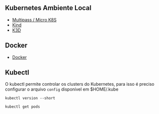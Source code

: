 ## Kubernetes Ambiente Local

- [Multipass / Micro K8S](./k8s-local-opcoes/multipass-and-micro-k8s.md)
- [Kind](./k8s-local-opcoes/kind.md)
- [K3D](./k8s-local-opcoes/k3d.md)

## Docker

- [Docker](./docker/docker.md)

## Kubectl
O kubectl permite controlar os clusters do Kubernetes, para isso é preciso configurar o arquivo `config` disponível em $HOME/.kube

```
kubectl version --short
```

```
kubectl get pods
```





